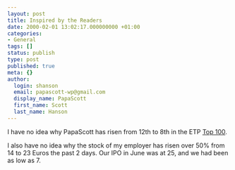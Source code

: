 ```yaml
---
layout: post
title: Inspired by the Readers
date: 2000-02-01 13:02:17.000000000 +01:00
categories:
- General
tags: []
status: publish
type: post
published: true
meta: {}
author:
  login: shanson
  email: papascott-wp@gmail.com
  display_name: PapaScott
  first_name: Scott
  last_name: Hanson
---
```

<p>I have no idea why PapaScott has risen from 12th to 8th in the ETP <a href="http://www.editthispage.com/Top100">Top 100</a>.</p>
<p>I also have no idea why the stock of my employer has risen over 50% from 14 to 23 Euros the past 2 days. Our IPO in June was at 25, and we had been as low as 7.</p>

